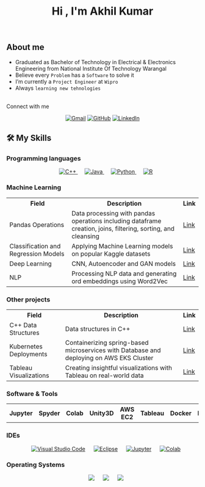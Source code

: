 <h1 align="center">Hi , I'm Akhil Kumar </h1>
<br>

## About me
- Graduated as Bachelor of Technology in Electrical & Electronics Engineering from National Institute Of Technology Warangal
-  Believe every `Problem` has a `Software` to solve it
-  I’m currently a `Project Engineer` at `Wipro`
-  Always `learning new tehnologies`

<br>
Connect with me
<p align="center">
	<a href="mailto:me.akhil24@gmail.com"><img img src="https://img.shields.io/badge/gmail-%23EA4335.svg?style=plastic&logo=gmail&logoColor=white" alt="Gmail"/></a>
	<a href="https://github.com/akhil9650"><img src="https://img.shields.io/badge/github-%23181717.svg?style=plastic&logo=github&logoColor=white" alt="GitHub"/></a>
	<a href="https://www.linkedin.com/in/akhil-k-c/"><img src="https://img.shields.io/badge/linkedin-%230A66C2.svg?style=plastic&logo=linkedin&logoColor=white" alt="LinkedIn"/></a>
</p>

## 🛠️ My Skills

### Programming languages

<p align="center"> 
  &emsp;
  <a href="https://www.w3schools.com/cpp/" target="_blank"> 
    <img alt="C++" src="https://img.shields.io/badge/C++%20-%2300599C.svg?style=plastic&logo=c%2B%2B&logoColor=white">
  </a> 
  &emsp;
  <a href="https://www.java.com" target="_blank"> 
    <img alt="Java" src="https://img.shields.io/badge/Java-%23007396.svg?style=plastic&logo=java&logoColor=white">
  </a>
  &emsp;
   <a href="https://www.python.org" target="_blank">
    <img alt="Python" src="https://img.shields.io/badge/Python%20-%2314354C.svg?style=plastic&logo=python&logoColor=white">
  </a>
  &emsp;
   <a href="https://www.r-project.org/about.html" target="_blank">
    <img alt="R" src="https://img.shields.io/badge/R-276DC3?style=plastic&logo=r&logoColor=white">
  </a>
</p>

### Machine Learning 
<table>
  <tr>
    <th>Field</th>
    <th>Description</th>
    <th>Link</th>
  </tr>
  <tr>
    <td>Pandas Operations</td>
    <td>Data processing with pandas operations including dataframe creation, joins, filtering, sorting, and cleansing</td>
    <td><a href="https://github.com/akhil9650/Pandas-Operations" target="_blank">Link</td>
  </tr>
  <tr>
    <td>Classification and Regression Models</td>
    <td>Applying Machine Learning models on popular Kaggle datasets</td>
    <td><a href="https://github.com/akhil9650/standard-datasets" target="_blank">Link</td>
  </tr>
   <tr>
    <td>Deep Learning</td>
    <td>CNN, Autoencoder and GAN models</td>
    <td><a href="https://github.com/akhil9650/Deep-Learning" target="_blank">Link</td>
  </tr>
   <tr>
    <td>NLP</td>
    <td>Processing NLP data and generating ord embeddings using Word2Vec</td>
    <td><a href="https://github.com/akhil9650/NLP" target="_blank">Link</td>
  </tr>
   </table>
      
### Other projects  
<table>
  <tr>
    <th>Field</th>
    <th>Description</th>
    <th>Link</th>
  </tr>
   <tr>
    <td>C++ Data Structures</td>
    <td>Data structures in C++</td>
    <td><a href="https://github.com/akhil9650/CPlusPlus-Codes" target="_blank">Link</td>
  </tr>
   <tr>
    <td>Kubernetes Deployments</td>
    <td>Containerizing spring-based microservices with Database and deploying on AWS EKS Cluster</td>
    <td><a href="#" target="_blank">Link</td>
  </tr>
   <tr>
    <td>Tableau Visualizations</td>
    <td>Creating insightful visualizations with Tableau on real-world data</td>
    <td><a href="#" target="_blank">Link</td>
  </tr>      
</table>

 ### Software & Tools
 
<table>
  <tr>
    <th>Jupyter</th>
    <th>Spyder</th>
    <th>Colab</th>
    <th>Unity3D</th>	  
    <th>AWS EC2</th>
    <th>Tableau</th>  
    <th>Docker</th>
        <th>Kubernetes</th>    
  </tr>
</table>

 ### IDEs
 
<p align="center">
  &emsp;
    <a href="#"><img alt="Visual Studio Code" src="https://img.shields.io/badge/Visual%20Studio%20Code-0078d7.svg?style=plastic&logo=visual-studio-code&logoColor=white"></a>
  &emsp;
    <a href="#"><img alt="Eclipse" src="https://img.shields.io/badge/eclipse%20ide-%232C2255.svg?&style=plastic&logo=eclipse%20ide&logoColor=white" /></a>
  &emsp;
    <a href="#"><img alt="Jupyter" src="https://img.shields.io/badge/Made%20with-Jupyter-orange?style=plastic&logo=Jupyter" /></a>
   &emsp;
    <a href="#"><img alt="Colab" src="https://colab.research.google.com/assets/colab-badge.svg" /></a>
      
</p>

 ### Operating Systems
 
<p align="center">
  &emsp;
    <a href="#"><img src="https://img.shields.io/badge/Linux-FCC624?style=plastic&logo=linux&logoColor=black"></a>
  &emsp;
    <a href="#"><img src="https://img.shields.io/badge/Ubuntu-E95420?style=plastic&logo=ubuntu&logoColor=white"></a>
  &emsp;
    <a href="#"><img src="https://img.shields.io/badge/Windows-0078D6?style=plastic&logo=windows&logoColor=white"></a>	  
</p>

<br/>
